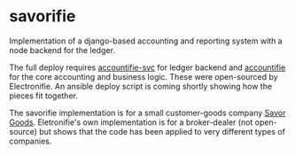 # savorifie

Implementation of a django-based accounting and reporting system with a node backend for the ledger.

The full deploy requires [accountifie-svc](https://github.com/electronifie/accountifie-svc/) for ledger backend and [accountifie](https://github.com/electronifie/accountifie/) for the core accounting and business logic.
These were open-sourced by Electronifie. 
An ansible deploy script is coming shortly showing how the pieces fit together.

The savorifie implementation is for a small customer-goods company [Savor Goods](http://www.savor.us).
Eletronifie's own implementation is for a broker-dealer (not open-source) but shows that the code has been applied to very different types of companies.

